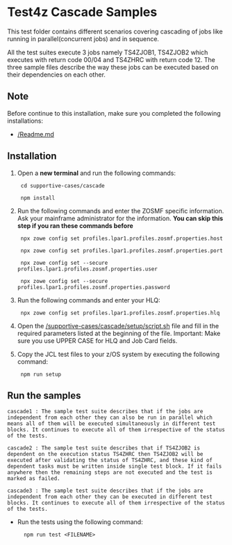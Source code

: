 # Test4z Cascade Samples

This test folder contains different scenarios covering cascading of jobs like running in parallel(concurrent jobs) and in sequence.

All the test suites execute 3 jobs namely TS4ZJOB1, TS4ZJOB2 which executes with return code 00/04 and TS4ZHRC with return code 12. 
The three sample files describe the way these jobs can be executed based on their dependencies on each other.

## Note
Before continue to this installation, make sure you completed the following installations:
* [/Readme.md](/README.md)

   
## Installation

1. Open a **new terminal** and run the following commands:
    
        cd supportive-cases/cascade
    
        npm install

2. Run the following commands and enter the ZOSMF specific information. 
   Ask your mainframe administrator for the information.
   **You can skip this step if you ran these commands before**

        npx zowe config set profiles.lpar1.profiles.zosmf.properties.host
    
        npx zowe config set profiles.lpar1.profiles.zosmf.properties.port
    
        npx zowe config set --secure profiles.lpar1.profiles.zosmf.properties.user
    
        npx zowe config set --secure profiles.lpar1.profiles.zosmf.properties.password

3. Run the following commands and enter your HLQ:

        npx zowe config set profiles.lpar1.profiles.zosmf.properties.hlq
        
4. Open the [/supportive-cases/cascade/setup/script.sh](/supportive-cases/cascade/setup/script.sh) file and fill in the required parameters listed at the beginning of the file. Important: Make sure you use UPPER CASE for HLQ and Job Card fields.
                                                                 
5. Copy the JCL test files to your z/OS system by executing the following command: 

        npm run setup

## Run the samples

    cascade1 : The sample test suite describes that if the jobs are independent from each other they can also be run in parallel which means all of them will be executed simultaneously in different test blocks. It continues to execute all of them irrespective of the status of the tests.
          
    cascade2 : The sample test suite describes that if TS4ZJOB2 is dependent on the execution status TS4ZHRC then TS4ZJOB2 will be executed after validating the status of TS4ZHRC, and these kind of dependent tasks must be written inside single test block. If it fails anywhere then the remaining steps are not executed and the test is marked as failed.

    cascade3 : The sample test suite describes that if the jobs are independent from each other they can be executed in different test blocks. It continues to execute all of them irrespective of the status of the tests.
    

* Run the tests using the following command:

        npm run test <FILENAME>

